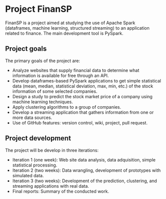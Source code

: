 # Project FinanSP
FinanSP is a project aimed at studying the use of Apache Spark (dataframes, machine learning, structured streaming) to an application related to finance. The main development tool is PySpark.

## Project goals
The primary goals of the project are:

* Analyze websites that supply financial data to determine what information is available for free through an API.
* Develop dataframes-based PySpark applications to get simple statistical data (mean, median, statistical deviation, max, min, etc.) of the stock information of some selected companies.
* Design a study to predict the stock market price of a company using machine learning techniques.
* Apply clustering algorithms to a group of companies.
* Develop a streaming application that gathers information from one or more data sources.
* Use of GitHub features: version control, wiki, project, pull request.

## Project development
The project will be develop in three iterations:

* Iteration 1 (one week): Web site data analysis, data adquisition, simple statistical processing.
* Iteration 2 (two weeks): Data wrangling, development of prototypes with simulated data.
* Iteration 3 (two weeks): Development of the prediction, clustering, and streaming applications with real data.
* Final reports: Summary of the conducted work.


